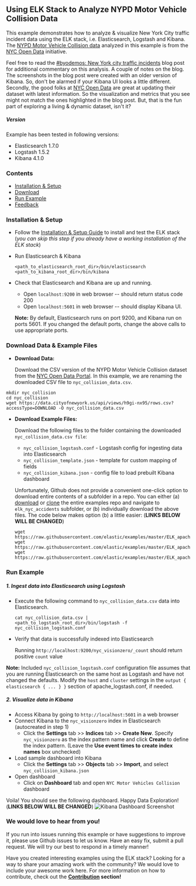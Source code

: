 ## Using ELK Stack to Analyze NYPD Motor Vehicle Collision Data
This example demonstrates how to analyze & visualize New York City traffic incident data using the ELK stack, i.e. Elasticsearch, Logstash and Kibana. The [NYPD Motor Vehicle Collision data](https://data.cityofnewyork.us/Public-Safety/NYPD-Motor-Vehicle-Collisions/h9gi-nx95?) analyzed in this example is from the [NYC Open Data](https://data.cityofnewyork.us/) initiative.

Feel free to read the [#byodemos: New York city traffic incidents](https://www.elastic.co/blog/byodemos-new-york-city-traffic-incidents) blog post for additional commentary on this analysis. A couple of notes on the blog. The screenshots in the blog post were created with an older version of Kibana. So, don't be alarmed if your Kibana UI looks a little different. Secondly, the good folks at [NYC Open Data](https://data.cityofnewyork.us/) are great at updating their dataset with latest information. So the visualization and metrics that you see might not match the ones highlighted in the blog post. But, that is the fun part of exploring a living & dynamic dataset, isn't it? 

##### Version
Example has been tested in following versions:
- Elasticsearch 1.7.0
- Logstash 1.5.2
- Kibana 4.1.0

### Contents
* [Installation & Setup](#installation--setup)
* [Download](#download-data--example-files)
* [Run Example](#run-example)
* [Feedback](#we-would-love-to-hear-from-you)

### Installation & Setup
* Follow the [Installation & Setup Guide](https://github.com/elastic/examples/blob/master/Installation%20and%20Setup.md) to install and test the ELK stack (*you can skip this step if you already have a working installation of the ELK stack*)

* Run Elasticsearch & Kibana
  ```shell
  <path_to_elasticsearch_root_dir>/bin/elasticsearch
  <path_to_kibana_root_dir>/bin/kibana
  ```

* Check that Elasticsearch and Kibana are up and running.
  - Open `localhost:9200` in web browser -- should return status code 200
  - Open `localhost:5601` in web browser -- should display Kibana UI.

  **Note:** By default, Elasticsearch runs on port 9200, and Kibana run on ports 5601. If you changed the default ports, change   the above calls to use appropriate ports.

### Download Data & Example Files

-  **Download Data:**

    Download the CSV version of the NYPD Motor Vehicle Collision dataset from the [NYC Open Data Portal](https://data.cityofnewyork.us/Public-Safety/NYPD-Motor-Vehicle-Collisions/h9gi-nx95?). In this example, we are renaming the downloaded CSV file to `nyc_collision_data.csv`.
  ```
  mkdir nyc_collision
  cd nyc_collision
  wget https://data.cityofnewyork.us/api/views/h9gi-nx95/rows.csv?accessType=DOWNLOAD -O nyc_collision_data.csv
  ```

* **Download Example Files:**

  Download the following files to the folder containing the downloaded `nyc_collision_data.csv file`:
  - `nyc_collision_logstash.conf` - Logstash config for ingesting data into Elasticsearch
  - `nyc_collision_template.json` - template for custom mapping of fields
  - `nyc_collision_kibana.json` - config file to load prebuilt Kibana dashboard

  Unfortunately, Github does not provide a convenient one-click option to download entire contents of a subfolder in a repo. You can either (a) [download](https://github.com/elastic/examples/archive/master.zip) or [clone](https://github.com/elastic/examples.git) the entire examples repo and navigate to `elk_nyc_accidents` subfolder, or (b) individually download the above files. The code below makes option (b) a little easier:
(**LINKS BELOW WILL BE CHANGED**)
  ```shell
  wget https://raw.githubusercontent.com/elastic/examples/master/ELK_apache/apache_logstash.conf
  wget https://raw.githubusercontent.com/elastic/examples/master/ELK_apache/apache_template.json
  wget https://raw.githubusercontent.com/elastic/examples/master/ELK_apache/apache_kibana.json
  ```

### Run Example
##### 1. Ingest data into Elasticsearch using Logstash
* Execute the following command to `nyc_collision_data.csv` data into Elasticsearch.

    ```shell
    cat nyc_collision_data.csv | <path_to_logstash_root_dir>/bin/logstash -f nyc_collision_logstash.conf
    ```

* Verify that data is successfully indexed into Elasticsearch

  Running `http://localhost:9200/nyc_visionzero/_count` should return positive `count` value

 **Note:** Included `nyc_collision_logstash.conf` configuration file assumes that you are running Elasticsearch on the same host as Logstash and have not changed the defaults. Modify the `host` and `cluster` settings in the `output { elasticsearch { ... } }`   section of apache_logstash.conf, if needed.

##### 2. Visualize data in Kibana

* Access Kibana by going to `http://localhost:5601` in a web browser
* Connect Kibana to the `nyc_visionzero` index in Elasticsearch (autocreated in step 1)
    * Click the **Settings** tab >> **Indices** tab >> **Create New**. Specify `nyc_visionzero` as the index pattern name and click **Create** to define the index pattern. (Leave the **Use event times to create index names** box unchecked)
* Load sample dashboard into Kibana
    * Click the **Settings** tab >> **Objects** tab >> **Import**, and select `nyc_collision_kibana.json`
* Open dashboard
    * Click on **Dashboard** tab and open `NYC Motor Vehicles Collision` dashboard

Voila! You should see the following dashboard. Happy Data Exploration!
(**LINKS BELOW WILL BE CHANGED**)
![Kibana Dashboard Screenshot](https://raw.githubusercontent.com/elastic/asawari-workbench/master/nyc_accidents/nyc_collision_dashboard.png?token=AFBo98DIlpRN2cJcWnWmEqbJ4FMX9nmwks5V82NWwA%3D%3D)

### We would love to hear from you!
If you run into issues running this example or have suggestions to improve it, please use Github issues to let us know. Have an easy fix, submit a pull request. We will try our best to respond in a timely manner!

Have you created interesting examples using the ELK stack? Looking for a way to share your amazing work with the community? We would love to include your awesome work here. For more information on how to contribute, check out the **[Contribution](https://github.com/elastic/examples#contributing) section!** 
